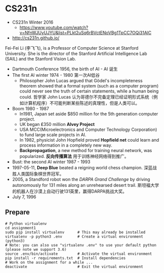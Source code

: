 # CS231n

* CS231n Winter 2016
  * https://www.youtube.com/watch?v=NfnWJUyUJYU&list=PLkt2uSq6rBVctENoVBg1TpCC7OQi31AlC
* http://cs231n.github.io/

Fei-Fei Li (李飞飞), is a Professor of Computer Science at Stanford University. She is the director of the Stanford Artificial Intelligence Lab (SAIL) and the Stanford Vision Lab.

* Dartmouth Conference 1956, the birth of AI  - AI 诞生
* The first AI winter 1974 - 1980 第一次AI低谷
  * Philosopher John Lucas argued that Gödel's incompleteness theorem showed that a formal system (such as a computer program) could never see the truth of certain statements, while a human being could. 哲学家 John Lucas 认为哥德尔不完备定理已经证明形式系统（例如计算机程序）不可能判断某些陈述的真理性，但是人类可以。
* Boom 1980 - 1987
  * In1981, Japan set aside \$850 million for the 5th generation computer project.
  * UK began ₤350 million **Alvey Project**
  * USA MCC(Microelectronics and Computer Technology Corporation) to fund large scale projects in AI.
  * In 1982, physicist John Hopfield proved **Hopfield net** could learn and process information in a completely new way.
  * **Backpropagation**, a new method for training neural network, was popularized. **反向传播算法** 用于训练神经网络得到推广。
* Bust: the second AI winter 1987 - 1993
* 1997-05-11, **Deep Blue** beated a reigning world chess champion. 深蓝战胜人类国际象棋世界冠军。
* 2005, a Standford robot won the *DARPA Grand Challenge* by driving autonomously for 131 miles along an unrehearsed desert trail. 斯坦福大学的机器人在沙漠上自动行驶131英里，赢得DARPA挑战大奖。
* July 7, 1996

## Prepare

```shell
# Python virtualenv
cd assignment1
sudo pip install virtualenv      # This may already be installed
virtualenv -p python3 .env       # Create a virtual environment (python3)
# Note: you can also use "virtualenv .env" to use your default python (please note we support 3.6)
source .env/bin/activate         # Activate the virtual environment
pip install -r requirements.txt  # Install dependencies
# Work on the assignment for a while ...
deactivate                       # Exit the virtual environment
```